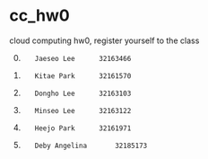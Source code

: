 # cc_hw0
cloud computing hw0, register yourself to the class


  0.		Jaeseo Lee		32163466
  1.		Kitae Park		32161570
  2.		Dongho Lee		32163103
  3.		Minseo Lee		32163122
  4.		Heejo Park		32161971
  5.		Deby Angelina		32185173

